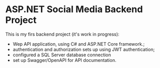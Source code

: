 # ASP.NET Social Media Backend Project

This is my firs backend project (it's work in progress):

- Wep API application, using C# and ASP.NET Core framework.; 
- authentication and authorization sets up using JWT authentication;
- configured a SQL Server database connection
- set up Swagger/OpenAPI for API documentation.
